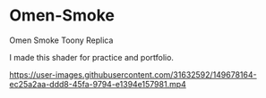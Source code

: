 # Omen-Smoke
Omen Smoke Toony Replica

I made this shader for practice and portfolio.



https://user-images.githubusercontent.com/31632592/149678164-ec25a2aa-ddd8-45fa-9794-e1394e157981.mp4

